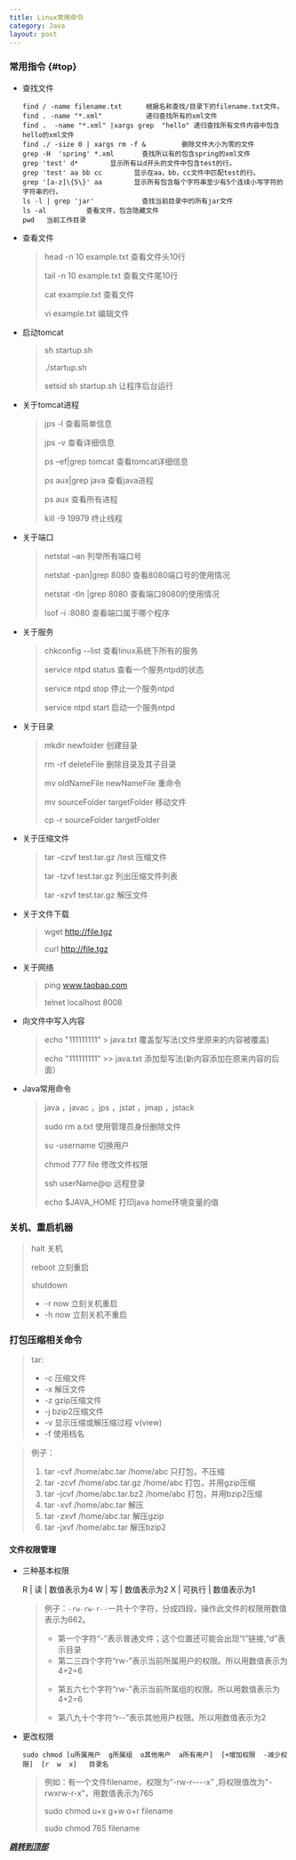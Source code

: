 ```yaml
---
title: Linux常用命令
category: Java
layout: post
---
```


###   常用指令    {#top}

*   查找文件
    ```
    find / -name filename.txt      根据名称查找/目录下的filename.txt文件。
    find . -name "*.xml"           递归查找所有的xml文件
    find .  -name "*.xml" |xargs grep  "hello" 递归查找所有文件内容中包含hello的xml文件
    find ./ -size 0 | xargs rm -f &         删除文件大小为零的文件
    grep -H  'spring' *.xml       查找所以有的包含spring的xml文件
    grep 'test' d*        显示所有以d开头的文件中包含test的行。
    grep 'test' aa bb cc        显示在aa，bb，cc文件中匹配test的行。
    grep '[a-z]\{5\}' aa        显示所有包含每个字符串至少有5个连续小写字符的字符串的行。
    ls -l | grep 'jar'            查找当前目录中的所有jar文件
    ls -al          查看文件，包含隐藏文件    
    pwd   当前工作目录
    ```

*   查看文件
    >head -n 10 example.txt 查看文件头10行
    >
    >tail -n 10 example.txt 查看文件尾10行
    >
    >cat example.txt 查看文件
    >
    >vi example.txt 编辑文件

*   启动tomcat
    >sh startup.sh
    >
    >./startup.sh
    >
    >setsid sh startup.sh  让程序后台运行

*   关于tomcat进程
    >jps -l  查看简单信息
    >
    >jps -v  查看详细信息
    >
    >ps –ef\|grep tomcat    查看tomcat详细信息
    >
    >ps aux\|grep java     查看java进程
    >
    >ps aux 查看所有进程
    >
    >kill -9 19979  终止线程

*   关于端口
    >netstat –an 列举所有端口号
    >
    >netstat -pan\|grep 8080 查看8080端口号的使用情况
    >
    >netstat -tln \|grep 8080 查看端口8080的使用情况
    >
    >lsof -i :8080 查看端口属于哪个程序

*   关于服务
    >chkconfig --list  查看linux系统下所有的服务
    >
    >service ntpd status 查看一个服务ntpd的状态
    >
    >service ntpd stop 停止一个服务ntpd
    >
    >service ntpd start  启动一个服务ntpd

*   关于目录
    >mkdir newfolder  创建目录
    >
    >rm -rf deleteFile   删除目录及其子目录
    >
    >mv oldNameFile newNameFile  重命令
    >
    >mv sourceFolder targetFolder  移动文件
    >
    >cp  -r  sourceFolder  targetFolder

*   关于压缩文件
    >tar -czvf test.tar.gz /test  压缩文件
    >
    >tar -tzvf test.tar.gz  列出压缩文件列表
    >
    >tar -xzvf test.tar.gz  解压文件

*   关于文件下载
    >wget http://file.tgz
    >
    >curl http://file.tgz

*   关于网络
    >ping www.taobao.com
    >
    >telnet localhost 8008

*   向文件中写入内容
    >echo "111111111" > java.txt 覆盖型写法(文件里原来的内容被覆盖)
    >
    >echo "111111111" >> java.txt 添加型写法(新内容添加在原来内容的后面）

*   Java常用命令
    >java ，javac ，jps ，jstat ，jmap ，jstack
    >
    >sudo rm a.txt  使用管理员身份删除文件
    >
    >su -username  切换用户
    >
    >chmod 777 file  修改文件权限
    >
    >ssh userName@ip  远程登录
    >
    >echo $JAVA_HOME  打印java home环境变量的值

###   关机、重启机器

>halt            关机
>
>reboot          立刻重启
>
>shutdown
>*    -r now          立刻关机重启
>*    -h now           立刻关机不重启

###   打包压缩相关命令

>tar:   
>*  -c              压缩文件
>*  -x              解压文件
>*  -z              gzip压缩文件
>*  -j              bzip2压缩文件
>*  -v              显示压缩或解压缩过程 v(view)
>*  -f              使用档名

>例子：
>1.  tar -cvf /home/abc.tar /home/abc              只打包，不压缩
>2.  tar -zcvf /home/abc.tar.gz /home/abc        打包，并用gzip压缩
>3.  tar -jcvf /home/abc.tar.bz2 /home/abc      打包，并用bzip2压缩
>4.  tar -xvf /home/abc.tar  解压
>5.  tar -zxvf /home/abc.tar  解压gzip
>6.  tar -jxvf /home/abc.tar  解压bzip2

####    文件权限管理

*   三种基本权限

    R       |    读         |   数值表示为4
    W       |    写         |    数值表示为2
    X       |   可执行       |   数值表示为1

    >例子：`-rw-rw-r--`一共十个字符，分成四段，操作此文件的权限用数值表示为662。
    >+  第一个字符“-”表示普通文件；这个位置还可能会出现“l”链接,“d”表示目录
    >+  第二三四个字符“rw-”表示当前所属用户的权限。所以用数值表示为4+2=6
    >-  第五六七个字符“rw-”表示当前所属组的权限。所以用数值表示为4+2=6
    >*  第八九十个字符“r--”表示其他用户权限。所以用数值表示为2

*   更改权限

    ```
    sudo chmod [u所属用户  g所属组  o其他用户  a所有用户]  [+增加权限  -减少权限]  [r  w  x]   目录名
    ```

    >例如：有一个文件filename，权限为“-rw-r----x” ,将权限值改为"-rwxrw-r-x"，用数值表示为765
    >
    >sudo chmod u+x g+w o+r  filename
    >
    >sudo chmod 765 filename





















***[跳转到顶部](#top)***
